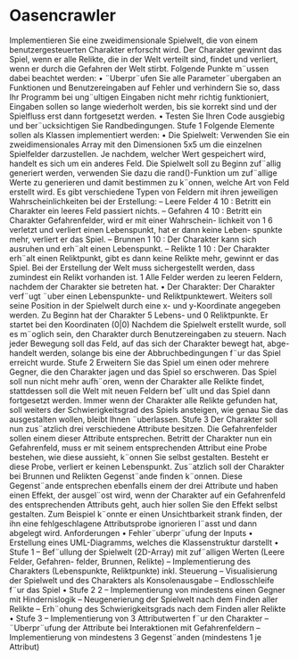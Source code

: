 # Oasencrawler
Implementieren Sie eine zweidimensionale Spielwelt, die von einem benutzergesteuerten
Charakter erforscht wird. Der Charakter gewinnt das Spiel, wenn er alle Relikte, die in
der Welt verteilt sind, findet und verliert, wenn er durch die Gefahren der Welt stirbt.
Folgende Punkte m¨ussen dabei beachtet werden:
• ¨Uberpr¨ufen Sie alle Parameter¨ubergaben an Funktionen und Benutzereingaben auf
Fehler und verhindern Sie so, dass Ihr Programm bei ung¨ultigen Eingaben nicht mehr
richtig funktioniert, Eingaben sollen so lange wiederholt werden, bis sie korrekt sind
und der Spielfluss erst dann fortgesetzt werden.
• Testen Sie Ihren Code ausgiebig und ber¨ucksichtigen Sie Randbedingungen.
Stufe 1
Folgende Elemente sollen als Klassen implementiert werden:
• Die Spielwelt: Verwenden Sie ein zweidimensionales Array mit den Dimensionen 5x5
um die einzelnen Spielfelder darzustellen. Je nachdem, welcher Wert gespeichert wird,
handelt es sich um ein anderes Feld. Die Spielwelt soll zu Beginn zuf¨allig generiert
werden, verwenden Sie dazu die rand()-Funktion um zuf¨allige Werte zu generieren und
damit bestimmen zu k¨onnen, welche Art von Feld erstellt wird. Es gibt verschiedene
Typen von Feldern mit ihren jeweiligen Wahrscheinlichkeiten bei der Erstellung:
– Leere Felder 4
10 : Betritt ein Charakter ein leeres Feld passiert nichts.
– Gefahren 4
10 : Betritt ein Charakter Gefahrenfelder, wird er mit einer Wahrschein-
lichkeit von 1
6 verletzt und verliert einen Lebenspunkt, hat er dann keine Leben-
spunkte mehr, verliert er das Spiel.
– Brunnen 1
10 : Der Charakter kann sich ausruhen und erh¨alt einen Lebenspunkt.
– Relikte 1
10 : Der Charakter erh¨alt einen Reliktpunkt, gibt es dann keine Relikte
mehr, gewinnt er das Spiel. Bei der Erstellung der Welt muss sichergestellt
werden, dass zumindest ein Relikt vorhanden ist.
1
Alle Felder werden zu leeren Feldern, nachdem der Charakter sie betreten hat.
• Der Charakter: Der Charakter verf¨ugt ¨uber einen Lebenspunkte- und Reliktpunktewert.
Weiters soll seine Position in der Spielwelt durch eine x- und y-Koordinate angegeben
werden. Zu Beginn hat der Charakter 5 Lebens- und 0 Reliktpunkte. Er startet bei
den Koordinaten (0|0)
Nachdem die Spielwelt erstellt wurde, soll es m¨oglich sein, den Charakter durch Benutzereingaben
zu steuern. Nach jeder Bewegung soll das Feld, auf das sich der Charakter bewegt hat, abge-
handelt werden, solange bis eine der Abbruchbedingungen f¨ur das Spiel erreicht wurde.
Stufe 2
Erweitern Sie das Spiel um einen oder mehrere Gegner, die den Charakter jagen und das Spiel
so erschweren. Das Spiel soll nun nicht mehr aufh¨oren, wenn der Charakter alle Relikte findet,
stattdessen soll die Welt mit neuen Feldern bef¨ullt und das Spiel dann fortgesetzt werden.
Immer wenn der Charakter alle Relikte gefunden hat, soll weiters der Schwierigkeitsgrad des
Spiels ansteigen, wie genau Sie das ausgestalten wollen, bleibt Ihnen ¨uberlassen.
Stufe 3
Der Charakter soll nun zus¨atzlich drei verschiedene Attribute besitzen. Die Gefahrenfelder
sollen einem dieser Attribute entsprechen. Betritt der Charakter nun ein Gefahrenfeld, muss
er mit seinem entsprechenden Attribut eine Probe bestehen, wie diese aussieht, k¨onnen Sie
selbst gestalten. Besteht er diese Probe, verliert er keinen Lebenspunkt. Zus¨atzlich soll
der Charakter bei Brunnen und Relikten Gegenst¨ande finden k¨onnen. Diese Gegenst¨ande
entsprechen ebenfalls einem der drei Attribute und haben einen Effekt, der ausgel¨ost wird,
wenn der Charakter auf ein Gefahrenfeld des entsprechenden Attributs geht, auch hier sollen
Sie den Effekt selbst gestalten. Zum Beispiel k¨onnte er einen Unsichtbarkeit strank finden,
der ihn eine fehlgeschlagene Attributsprobe ignorieren l¨asst und dann abgelegt wird.
Anforderungen
• Fehler¨uberpr¨ufung der Inputs
• Erstellung eines UML-Diagramms, welches die Klassenstruktur darstellt
• Stufe 1
– Bef¨ullung der Spielwelt (2D-Array) mit zuf¨alligen Werten (Leere Felder, Gefahren-
felder, Brunnen, Relikte)
– Implementierung des Charakters (Lebenspunkte, Reliktpunkte) inkl. Steuerung
– Visualisierung der Spielwelt und des Charakters als Konsolenausgabe
– Endlosschleife f¨ur das Spiel
• Stufe 2
2
– Implementierung von mindestens einen Gegner mit Hindernislogik
– Neugenerierung der Spielwelt nach dem Finden aller Relikte
– Erh¨ohung des Schwierigkeitsgrads nach dem Finden aller Relikte
• Stufe 3
– Implementierung von 3 Attributwerten f¨ur den Charakter
– ¨Uberpr¨ufung der Attribute bei Interaktionen mit Gefahrenfeldern
– Implementierung von mindestens 3 Gegenst¨anden (mindestens 1 je Attribut)